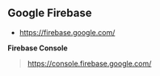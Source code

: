 ## Google Firebase

- https://firebase.google.com/

**Firebase Console**
> https://console.firebase.google.com/
